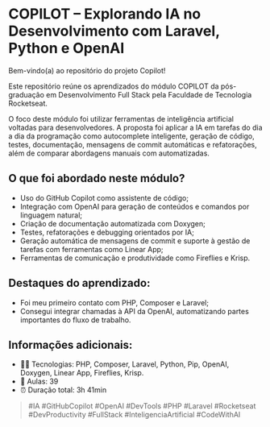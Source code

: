 # COPILOT – Explorando IA no Desenvolvimento com Laravel, Python e OpenAI

Bem-vindo(a) ao repositório do projeto Copilot!

Este repositório reúne os aprendizados do módulo COPILOT da pós-graduação em Desenvolvimento Full Stack pela Faculdade de Tecnologia Rocketseat.

O foco deste módulo foi utilizar ferramentas de inteligência artificial voltadas para desenvolvedores. A proposta foi aplicar a IA em tarefas do dia a dia da programação como autocomplete inteligente, geração de código, testes, documentação, mensagens de commit automáticas e refatorações, além de comparar abordagens manuais com automatizadas.

## O que foi abordado neste módulo?

- Uso do GitHub Copilot como assistente de código;
- Integração com OpenAI para geração de conteúdos e comandos por linguagem natural;
- Criação de documentação automatizada com Doxygen;
- Testes, refatorações e debugging orientados por IA;
- Geração automática de mensagens de commit e suporte à gestão de tarefas com ferramentas como Linear App;
- Ferramentas de comunicação e produtividade como Fireflies e Krisp.

## Destaques do aprendizado:

- Foi meu primeiro contato com PHP, Composer e Laravel;
- Consegui integrar chamadas à API da OpenAI, automatizando partes importantes do fluxo de trabalho.

## Informações adicionais:

- 👨‍💻 Tecnologias: PHP, Composer, Laravel, Python, Pip, OpenAI, Doxygen, Linear App, Fireflies, Krisp.
- 📘 Aulas: 39
- ⏰ Duração total: 3h 41min

> #IA #GitHubCopilot #OpenAI #DevTools #PHP #Laravel #Rocketseat #DevProductivity #FullStack #InteligenciaArtificial #CodeWithAI
